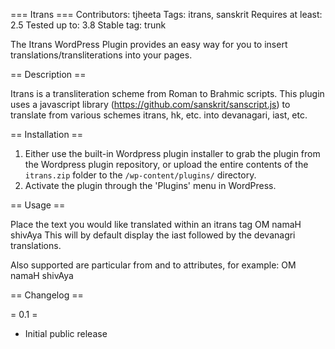 === Itrans ===
Contributors: tjheeta
Tags: itrans, sanskrit
Requires at least: 2.5
Tested up to: 3.8
Stable tag: trunk

The Itrans WordPress Plugin provides an easy way for you to insert translations/transliterations into your pages.

== Description ==

Itrans is a transliteration scheme from Roman to Brahmic scripts. This plugin uses a javascript library (https://github.com/sanskrit/sanscript.js) to translate from various schemes itrans, hk, etc. into devanagari, iast, etc.


== Installation ==

1. Either use the built-in Wordpress plugin installer to grab the plugin from the Wordpress plugin repository, or upload the entire contents of the `itrans.zip` folder to the `/wp-content/plugins/` directory.
2. Activate the plugin through the 'Plugins' menu in WordPress.

== Usage ==

Place the text you would like translated within an itrans tag
<itrans>OM namaH shivAya</itrans>
This will by default display the iast followed by the devanagri translations. 

Also supported are particular from and to attributes, for example:
<itrans from="hk" to="iast,devanagari,hk">OM namaH shivAya</itrans>

== Changelog == 

= 0.1 =

* Initial public release

